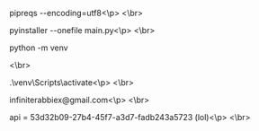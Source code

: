 <p>pipreqs --encoding=utf8<\p>
<\br>
<p>pyinstaller --onefile main.py<\p>
<\br>
<p>python -m venv <p>
<\br>
<p>.\venv\Scripts\activate<\p>
<\br>

<p>infiniterabbiex@gmail.com<\p>
<\br>
<p>api = 53d32b09-27b4-45f7-a3d7-fadb243a5723 (lol)<\p>
<\br>
